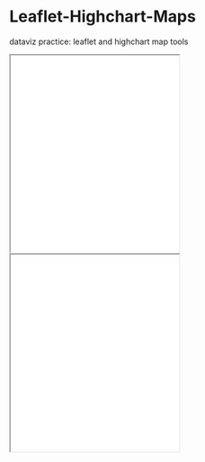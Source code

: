 # Leaflet-Highchart-Maps
dataviz practice: leaflet and highchart map tools
<iframe src=”https://nwroth.github.io/leaflet-map-simple:imbed='yes'” width=”90%” height=350></iframe>
<iframe src=”https://nwroth.github.io/highcharts-scatter-csv” width=”90%” height=350></iframe>
